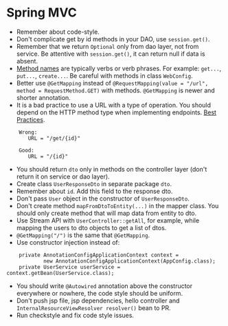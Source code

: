 # Spring MVC

* Remember about code-style.
* Don't complicate get by id methods in your DAO, use `session.get()`.
* Remember that we return `Optional` only from dao layer, not from service. Be attentive with `session.get()`, it can return null if data is absent.
* [Method names](https://mate-academy.github.io/style-guides/java/java.html#s5.2.3-method-names) are typically verbs or verb phrases.
  For example: `get...`, `put...`, `create...`. Be careful with methods in class `WebConfig`.
* Better use `@GetMapping` instead of `@RequestMapping(value = "/url", method = RequestMethod.GET)` with methods.
  `@GetMapping` is newer and shorter annotation.
* It is a bad practice to use a URL with a type of operation. You should depend on the HTTP method type when implementing endpoints. [Best Practices](https://restfulapi.net/resource-naming/).
```
    Wrong:
       URL = "/get/{id}"
    
    Good:
       URL = "/{id}"
```
* You should return `dto` only in methods on the controller layer (don't return it on service or dao layer).
* Create class `UserResponseDto` in separate package `dto`.
* Remember about `id`. Add this field to the response dto.
* Don't pass `User` object in the constructor of `UserResponseDto`.
* Don't create method `mapFromDtoToEntity(...)` in the mapper class. You should only create method that will map data from entity to dto.
* Use Stream API with `UserController::getAll`, for example, while mapping the users to dto objects to get a list of dtos.
* `@GetMapping("/")` is the same that `@GetMapping`.
* Use constructor injection instead of:
```
    private AnnotationConfigApplicationContext context =
            new AnnotationConfigApplicationContext(AppConfig.class);
    private UserService userService = context.getBean(UserService.class);
```
* You should write `@Autowired` annotation above the constructor everywhere or nowhere, the code style should be uniform.
* Don't push jsp file, jsp dependencies, hello controller and `InternalResourceViewResolver resolver()` bean to PR.
* Run checkstyle and fix code style issues.
